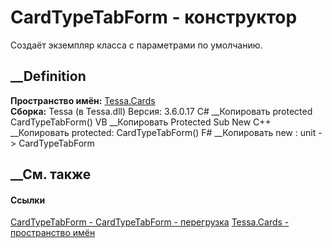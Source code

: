 # CardTypeTabForm - конструктор
Создаёт экземпляр класса с параметрами по умолчанию.
##  __Definition
 **Пространство имён:** [Tessa.Cards](N_Tessa_Cards.htm)  
 **Сборка:** Tessa (в Tessa.dll) Версия: 3.6.0.17
C# __Копировать
     protected CardTypeTabForm()
VB __Копировать
     Protected Sub New
C++ __Копировать
     protected:
    CardTypeTabForm()
F# __Копировать
     new : unit -> CardTypeTabForm
##  __См. также
#### Ссылки
[CardTypeTabForm - ](T_Tessa_Cards_CardTypeTabForm.htm)
[CardTypeTabForm - перегрузка](Overload_Tessa_Cards_CardTypeTabForm__ctor.htm)
[Tessa.Cards - пространство имён](N_Tessa_Cards.htm)
